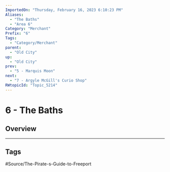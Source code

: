 ```yaml
---
ImportedOn: "Thursday, February 16, 2023 6:10:23 PM"
Aliases:
  - "The Baths"
  - "Area 6"
Category: "Merchant"
Prefix: "6"
Tags:
  - "Category/Merchant"
parent:
  - "Old City"
up:
  - "Old City"
prev:
  - "5 - Marquis Moon"
next:
  - "7 - Argyle McGill's Curio Shop"
RWtopicId: "Topic_5214"
---
```

# 6 - The Baths
## Overview

---
## Tags
#Source/The-Pirate-s-Guide-to-Freeport


